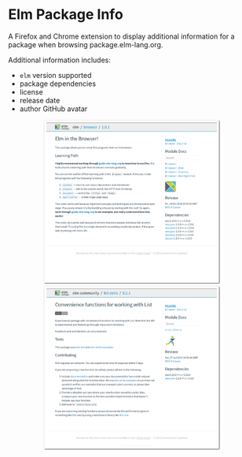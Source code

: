 # Elm Package Info

A Firefox and Chrome extension to display additional information for a package when browsing package.elm-lang.org.

Additional information includes:
* `elm` version supported
* package dependencies
* license
* release date
* author GitHub avatar

<p align="center">
  <img src="https://raw.githubusercontent.com/dmy/elm-package-info/master/screenshots/browser.png" width="360" />
  <img src="https://raw.githubusercontent.com/dmy/elm-package-info/master/screenshots/list-extra.png" width="360" />
</p>

